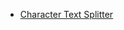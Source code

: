 * [Character Text Splitter](/integrations/builtin/cluster-nodes/sub-nodes/n8n-nodes-langchain.textsplittercharactertextsplitter.md)

